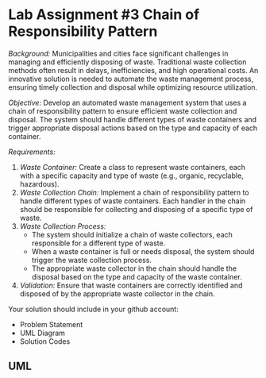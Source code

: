 # Lab Assignment #3 Chain of Responsibility Pattern

*Background:* Municipalities and cities face significant challenges in managing and efficiently disposing of waste. Traditional waste collection methods often result in delays, inefficiencies, and high operational costs. An innovative solution is needed to automate the waste management process, ensuring timely collection and disposal while optimizing resource utilization.

*Objective:* Develop an automated waste management system that uses a chain of responsibility pattern to ensure efficient waste collection and disposal. The system should handle different types of waste containers and trigger appropriate disposal actions based on the type and capacity of each container.

*Requirements:*

1. *Waste Container:* Create a class to represent waste containers, each with a specific capacity and type of waste (e.g., organic, recyclable, hazardous).
2. *Waste Collection Chain:* Implement a chain of responsibility pattern to handle different types of waste containers. Each handler in the chain should be responsible for collecting and disposing of a specific type of waste.
3. *Waste Collection Process:*
   -  The system should initialize a chain of waste collectors, each responsible for a different type of waste.
   -  When a waste container is full or needs disposal, the system should trigger the waste collection process.
   -  The appropriate waste collector in the chain should handle the disposal based on the type and capacity of the waste container.
4. *Validation:* Ensure that waste containers are correctly identified and disposed of by the appropriate waste collector in the chain.

Your solution should include in your github account:

- Problem Statement
- UML Diagram
- Solution Codes

## UML

